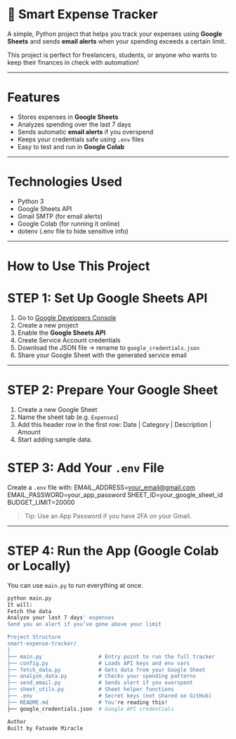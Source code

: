 # 💸 Smart Expense Tracker

A simple, Python project that helps you track your expenses using **Google Sheets** and sends **email alerts** when your spending exceeds a certain limit.

This project is perfect for freelancers, students, or anyone who wants to keep their finances in check with automation!

---

# Features

- Stores expenses in **Google Sheets**
- Analyzes spending over the last 7 days
- Sends automatic **email alerts** if you overspend
- Keeps your credentials safe using `.env` files
- Easy to test and run in **Google Colab**

---

# Technologies Used

- Python 3
- Google Sheets API
- Gmail SMTP (for email alerts)
- Google Colab (for running it online)
- dotenv (.env file to hide sensitive info)

---

# How to Use This Project

# STEP 1: Set Up Google Sheets API

1. Go to [Google Developers Console](https://console.cloud.google.com/)
2. Create a new project
3. Enable the **Google Sheets API**
4. Create Service Account credentials
5. Download the JSON file → rename to `google_credentials.json`
6. Share your Google Sheet with the generated service email

---

# STEP 2: Prepare Your Google Sheet

1. Create a new Google Sheet
2. Name the sheet tab (e.g. `Expenses`)
3. Add this header row in the first row:
Date | Category | Description | Amount
4. Start adding sample data.

# STEP 3: Add Your `.env` File

Create a `.env` file with:
EMAIL_ADDRESS=your_email@gmail.com
EMAIL_PASSWORD=your_app_password
SHEET_ID=your_google_sheet_id
BUDGET_LIMIT=20000


>  Tip: Use an App Password if you have 2FA on your Gmail.

---

# STEP 4: Run the App (Google Colab or Locally)

You can use `main.py` to run everything at once.

```bash
python main.py
It will:
Fetch the data
Analyze your last 7 days' expenses
Send you an alert if you’ve gone above your limit

Project Structure
smart-expense-tracker/
│
├── main.py                  # Entry point to run the full tracker
├── config.py                # Loads API keys and env vars
├── fetch_data.py            # Gets data from your Google Sheet
├── analyze_data.py          # Checks your spending patterns
├── send_email.py            # Sends alert if you overspent
├── sheet_utils.py           # Sheet helper functions
├── .env                     # Secret keys (not shared on GitHub)
├── README.md                # You're reading this!
├── google_credentials.json  # Google API credentials

Author
Built by Fatuade Miracle
